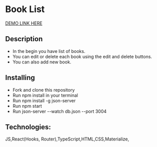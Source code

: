 # Book List

[DEMO LINK HERE](https://nvalja.github.io/book-list/)

## Description
* In the begin you have list of books.
* You can edit or delete each book using the edit and delete buttons.
* You can also add new book.

## Installing
* Fork and clone this repository
* Run npm install in your terminal
* Run npm install -g json-server
* Run npm start
* Run json-server --watch db.json --port 3004

## Technologies:
 JS,React(Hooks, Router),TypeScript,HTML,CSS,Materialize,